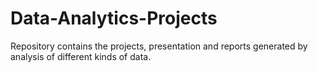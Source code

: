 # Data-Analytics-Projects
Repository contains the projects, presentation and reports generated by analysis of different kinds of data.
